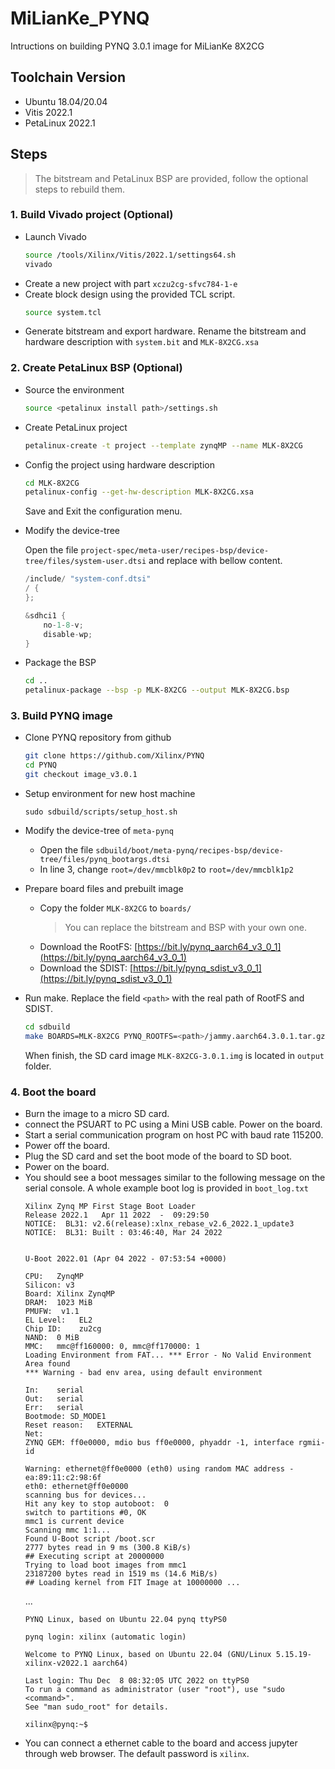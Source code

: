 # MiLianKe_PYNQ
Intructions on building PYNQ 3.0.1 image for MiLianKe 8X2CG

## Toolchain Version
* Ubuntu 18.04/20.04
* Vitis 2022.1
* PetaLinux 2022.1

## Steps
> The bitstream and PetaLinux BSP are provided, follow the optional steps to rebuild them.
### 1. Build Vivado project (Optional)
* Launch Vivado
    ```bash
    source /tools/Xilinx/Vitis/2022.1/settings64.sh
    vivado
    ```
* Create a new project with part `xczu2cg-sfvc784-1-e`
* Create block design using the provided TCL script.
    ```bash
    source system.tcl
    ```
* Generate bitstream and export hardware. Rename the bitstream and hardware description with `system.bit` and `MLK-8X2CG.xsa`

### 2. Create PetaLinux BSP (Optional)
* Source the environment
    ```bash
    source <petalinux install path>/settings.sh
    ```
* Create PetaLinux project
    ```bash
    petalinux-create -t project --template zynqMP --name MLK-8X2CG
    ```
* Config the project using hardware description
    ```bash
    cd MLK-8X2CG
    petalinux-config --get-hw-description MLK-8X2CG.xsa
    ```
    Save and Exit the configuration menu.

* Modify the device-tree

    Open the file `project-spec/meta-user/recipes-bsp/device-tree/files/system-user.dtsi` and replace with bellow content.
    ```c
    /include/ "system-conf.dtsi"
    / {
    };

    &sdhci1 {
        no-1-8-v;
        disable-wp;
    }
    ```

* Package the BSP
    ```bash
    cd ..
    petalinux-package --bsp -p MLK-8X2CG --output MLK-8X2CG.bsp
    ```

### 3. Build PYNQ image
* Clone PYNQ repository from github
    ```bash
    git clone https://github.com/Xilinx/PYNQ
    cd PYNQ
    git checkout image_v3.0.1
    ```

* Setup environment for new host machine
    ```
    sudo sdbuild/scripts/setup_host.sh
    ```

* Modify the device-tree of `meta-pynq`

    * Open the file `sdbuild/boot/meta-pynq/recipes-bsp/device-tree/files/pynq_bootargs.dtsi`
    * In line 3, change `root=/dev/mmcblk0p2` to `root=/dev/mmcblk1p2`

* Prepare board files and prebuilt image
    * Copy the folder `MLK-8X2CG` to `boards/`
        > You can replace the bitstream and BSP with your own one.
    * Download the RootFS: [https://bit.ly/pynq_aarch64_v3_0_1](https://bit.ly/pynq_aarch64_v3_0_1)
    * Download the SDIST: [https://bit.ly/pynq_sdist_v3_0_1](https://bit.ly/pynq_sdist_v3_0_1)

* Run make. Replace the field `<path>` with the real path of RootFS and SDIST.
    ```bash
    cd sdbuild
    make BOARDS=MLK-8X2CG PYNQ_ROOTFS=<path>/jammy.aarch64.3.0.1.tar.gz PYNQ_SDIST=<path>/pynq-3.0.1.tar.gz
    ```
    When finish, the SD card image `MLK-8X2CG-3.0.1.img` is located in `output` folder.

### 4. Boot the board
* Burn the image to a micro SD card.
* connect the PSUART to PC using a Mini USB cable. Power on the board.
* Start a serial communication program on host PC with baud rate 115200.
* Power off the board.
* Plug the SD card and set the boot mode of the board to SD boot.
* Power on the board.
* You should see a boot messages similar to the following message on the serial console. A whole example boot log is provided in `boot_log.txt`
    ```
    Xilinx Zynq MP First Stage Boot Loader 
    Release 2022.1   Apr 11 2022  -  09:29:50
    NOTICE:  BL31: v2.6(release):xlnx_rebase_v2.6_2022.1_update3
    NOTICE:  BL31: Built : 03:46:40, Mar 24 2022


    U-Boot 2022.01 (Apr 04 2022 - 07:53:54 +0000)

    CPU:   ZynqMP
    Silicon: v3
    Board: Xilinx ZynqMP
    DRAM:  1023 MiB
    PMUFW:	v1.1
    EL Level:	EL2
    Chip ID:	zu2cg
    NAND:  0 MiB
    MMC:   mmc@ff160000: 0, mmc@ff170000: 1
    Loading Environment from FAT... *** Error - No Valid Environment Area found
    *** Warning - bad env area, using default environment

    In:    serial
    Out:   serial
    Err:   serial
    Bootmode: SD_MODE1
    Reset reason:	EXTERNAL 
    Net:   
    ZYNQ GEM: ff0e0000, mdio bus ff0e0000, phyaddr -1, interface rgmii-id

    Warning: ethernet@ff0e0000 (eth0) using random MAC address - ea:89:11:c2:98:6f
    eth0: ethernet@ff0e0000
    scanning bus for devices...
    Hit any key to stop autoboot:  0 
    switch to partitions #0, OK
    mmc1 is current device
    Scanning mmc 1:1...
    Found U-Boot script /boot.scr
    2777 bytes read in 9 ms (300.8 KiB/s)
    ## Executing script at 20000000
    Trying to load boot images from mmc1
    23187200 bytes read in 1519 ms (14.6 MiB/s)
    ## Loading kernel from FIT Image at 10000000 ...
    ```
    ...
    ```
    PYNQ Linux, based on Ubuntu 22.04 pynq ttyPS0

    pynq login: xilinx (automatic login)

    Welcome to PYNQ Linux, based on Ubuntu 22.04 (GNU/Linux 5.15.19-xilinx-v2022.1 aarch64)

    Last login: Thu Dec  8 08:32:05 UTC 2022 on ttyPS0
    To run a command as administrator (user "root"), use "sudo <command>".
    See "man sudo_root" for details.

    xilinx@pynq:~$ 
    ```
* You can connect a ethernet cable to the board and access jupyter through web browser. The default password is `xilinx`.
    
